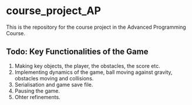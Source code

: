 # course_project_AP
This is the repository for the course project in the Advanced Programming Course. 

## Todo: Key Functionalities of the Game
  1.  Making key objects, the player, the obstacles, the score etc.
  2.  Implementing dynamics of the game, ball moving against gravity, obstacles moving and collisions.
  3.  Serialisation and game save file.
  4.  Pausing the game.
  5.  Ohter refinements.
